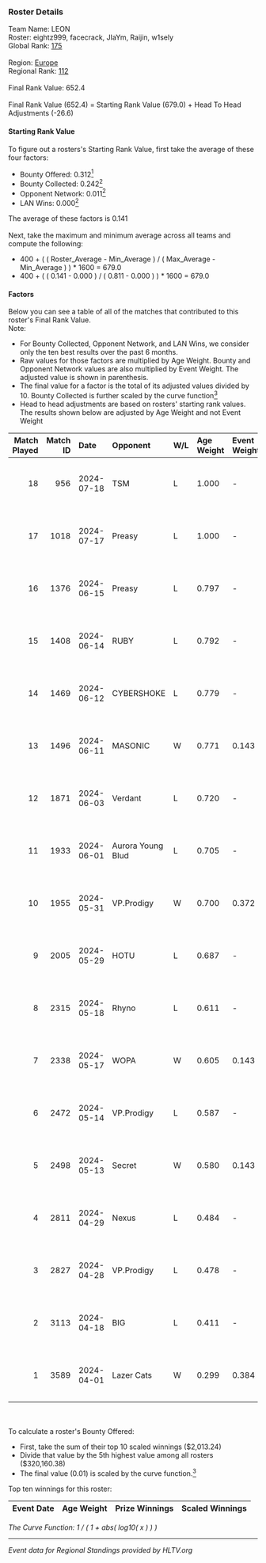 ### Roster Details<br />
Team Name: LEON<br />
Roster: eightz999, facecrack, JIaYm, Raijin, w1sely<br />
Global Rank: [175](../../standings_global_2024_08_14.md)<br />
<br />
Region: [Europe]( ../../standings_europe_2024_08_14.md)<br />
Regional Rank: [112]( ../../standings_europe_2024_08_14.md)<br />
<br />
Final Rank Value:  652.4<br />
<br />
Final Rank Value (652.4) = Starting Rank Value (679.0) + Head To Head Adjustments (-26.6)<br />

#### Starting Rank Value<br />
To figure out a rosters's Starting Rank Value, first take the average of these four factors:<br />
- Bounty Offered: 0.312[<sup>1</sup>](#table2)
- Bounty Collected: 0.242[<sup>2</sup>](#table1)
- Opponent Network: 0.011[<sup>2</sup>](#table1)
- LAN Wins: 0.000[<sup>2</sup>](#table1)

The average of these factors is 0.141<br />
<br />
Next, take the maximum and minimum average across all teams and compute the following:<br />
- 400 + ( ( Roster_Average - Min_Average ) / ( Max_Average - Min_Average ) ) * 1600 = 679.0
- 400 + ( ( 0.141 - 0.000 ) / ( 0.811 - 0.000 ) ) * 1600 = 679.0


#### Factors<br />
Below you can see a table of all of the matches that contributed to this roster's Final Rank Value.<br />
Note:<br />

- For Bounty Collected, Opponent Network, and LAN Wins, we consider only the ten best results over the past 6 months.
- Raw values for those factors are multiplied by Age Weight. Bounty and Opponent Network values are also multiplied by Event Weight. The adjusted value is shown in parenthesis.
- The final value for a factor is the total of its adjusted values divided by 10. Bounty Collected is further scaled by the curve function[<sup>3</sup>](#curveFunction)
- Head to head adjustments are based on rosters' starting rank values. The results shown below are adjusted by Age Weight and not Event Weight
<span id="table1"></span><br />


| Match Played | Match ID | Date       | Opponent          | W/L | Age Weight | Event Weight | Bounty Collected | Opponent Network | LAN Wins  | H2H Adj. | Roster                                      |
| -: | -: | :- | :- | :- | :- | :- | :- | :- | :- | -: | :- |
|           18 |      956 | 2024-07-18 | TSM               | L   | 1.000      | -            | -                | -                | -         |    -2.60 | eightz999, facecrack, JIaYm, Raijin, w1sely |
|           17 |     1018 | 2024-07-17 | Preasy            | L   | 1.000      | -            | -                | -                | -         |   -11.23 | eightz999, facecrack, JIaYm, Raijin, w1sely |
|           16 |     1376 | 2024-06-15 | Preasy            | L   | 0.797      | -            | -                | -                | -         |    -9.15 | eightz999, facecrack, JIaYm, Raijin, w1sely |
|           15 |     1408 | 2024-06-14 | RUBY              | L   | 0.792      | -            | -                | -                | -         |    -5.84 | eightz999, facecrack, JIaYm, Raijin, w1sely |
|           14 |     1469 | 2024-06-12 | CYBERSHOKE        | L   | 0.779      | -            | -                | -                | -         |    -5.89 | eightz999, facecrack, JIaYm, Raijin, w1sely |
|           13 |     1496 | 2024-06-11 | MASONIC           | W   | 0.771      | 0.143        | 0.008 (0.001)    | 0.073 (0.008)    | 0 (0.000) |    14.13 | eightz999, facecrack, JIaYm, Raijin, w1sely |
|           12 |     1871 | 2024-06-03 | Verdant           | L   | 0.720      | -            | -                | -                | -         |    -5.34 | eightz999, facecrack, JIaYm, Raijin, w1sely |
|           11 |     1933 | 2024-06-01 | Aurora Young Blud | L   | 0.705      | -            | -                | -                | -         |    -5.26 | eightz999, facecrack, JIaYm, Raijin, w1sely |
|           10 |     1955 | 2024-05-31 | VP.Prodigy        | W   | 0.700      | 0.372        | 0.024 (0.006)    | 0.350 (0.091)    | 0 (0.000) |    17.11 | eightz999, facecrack, JIaYm, Raijin, w1sely |
|            9 |     2005 | 2024-05-29 | HOTU              | L   | 0.687      | -            | -                | -                | -         |   -11.17 | eightz999, facecrack, JIaYm, Raijin, w1sely |
|            8 |     2315 | 2024-05-18 | Rhyno             | L   | 0.611      | -            | -                | -                | -         |    -3.49 | eightz999, facecrack, JIaYm, Raijin, w1sely |
|            7 |     2338 | 2024-05-17 | WOPA              | W   | 0.605      | 0.143        | 0.001 (0.000)    | 0.113 (0.010)    | 0 (0.000) |     7.87 | eightz999, facecrack, JIaYm, Raijin, w1sely |
|            6 |     2472 | 2024-05-14 | VP.Prodigy        | L   | 0.587      | -            | -                | -                | -         |    -5.05 | eightz999, facecrack, JIaYm, Raijin, w1sely |
|            5 |     2498 | 2024-05-13 | Secret            | W   | 0.580      | 0.143        | 0.000 (0.000)    | 0.046 (0.004)    | 0 (0.000) |     5.73 | eightz999, facecrack, JIaYm, Raijin, w1sely |
|            4 |     2811 | 2024-04-29 | Nexus             | L   | 0.484      | -            | -                | -                | -         |    -4.54 | eightz999, facecrack, JIaYm, Raijin, w1sely |
|            3 |     2827 | 2024-04-28 | VP.Prodigy        | L   | 0.478      | -            | -                | -                | -         |    -4.27 | eightz999, facecrack, JIaYm, Raijin, w1sely |
|            2 |     3113 | 2024-04-18 | BIG               | L   | 0.411      | -            | -                | -                | -         |    -0.44 | eightz999, facecrack, JIaYm, Raijin, w1sely |
|            1 |     3589 | 2024-04-01 | Lazer Cats        | W   | 0.299      | 0.384        | 0.002 (0.000)    | 0.000 (0.000)    | 0 (0.000) |     2.87 | eightz999, facecrack, JIaYm, Raijin, w1sely |

<br />
<span id="table2"></span><br />
To calculate a roster's Bounty Offered:<br />

- First, take the sum of their top 10 scaled winnings ($2,013.24)
- Divide that value by the 5th highest value among all rosters ($320,160.38)
- The final value (0.01) is scaled by the curve function.[<sup>3</sup>](#curveFunction)

Top ten winnings for this roster:<br />

| Event Date | Age Weight | Prize Winnings | Scaled Winnings |
| :- | -: | :- | :- |


<span id="curveFunction"></span>_The Curve Function: 1 / ( 1 + abs( log10( x ) ) )_<br />

---
_Event data for Regional Standings provided by HLTV.org_<br />
